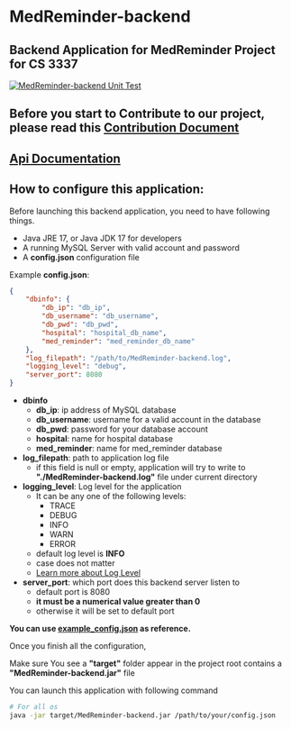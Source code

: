 
# MedReminder-backend

## Backend Application for MedReminder Project for CS 3337

[![MedReminder-backend Unit Test](https://github.com/Gavin1937/MedReminder-backend/actions/workflows/backend-unit-test.yml/badge.svg)](https://github.com/Gavin1937/MedReminder-backend/actions/workflows/backend-unit-test.yml)

## Before you start to Contribute to our project, please read this [Contribution Document](./doc/Contribution.md)

## [Api Documentation](./doc/ApiDocumentation.md)


## How to configure this application:

Before launching this backend application, you need to have following things.

* Java JRE 17, or Java JDK 17 for developers
* A running MySQL Server with valid account and password
* A **config.json** configuration file

Example **config.json**:

```json
{
    "dbinfo": {
        "db_ip": "db_ip",
        "db_username": "db_username",
        "db_pwd": "db_pwd",
        "hospital": "hospital_db_name",
        "med_reminder": "med_reminder_db_name"
    },
    "log_filepath": "/path/to/MedReminder-backend.log",
    "logging_level": "debug",
    "server_port": 8080
}
```

* **dbinfo**
  * **db_ip**: ip address of MySQL database
  * **db_username**: username for a valid account in the database
  * **db_pwd**: password for your database account
  * **hospital**: name for hospital database
  * **med_reminder**: name for med_reminder database
* **log_filepath**: path to application log file
  * if this field is null or empty, application will try to write to **"./MedReminder-backend.log"** file under current directory
* **logging_level**: Log level for the application
  * It can be any one of the following levels:
    * TRACE
    * DEBUG
    * INFO
    * WARN
    * ERROR
  * default log level is **INFO**
  * case does not matter
  * [Learn more about Log Level](https://logback.qos.ch/manual/architecture.html#basic_selection)
* **server_port**: which port does this backend server listen to
  * default port is 8080
  * **it must be a numerical value greater than 0**
  * otherwise it will be set to default port

**You can use [example_config.json](./data/example_config.json) as reference.**

Once you finish all the configuration,

Make sure You see a **"target"** folder appear in the project root contains a **"MedReminder-backend.jar"** file

You can launch this application with following command

```sh
# For all os
java -jar target/MedReminder-backend.jar /path/to/your/config.json
```
